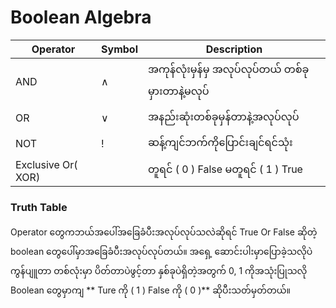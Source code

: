 # Boolean Algebra 

| Operator          | Symbol     | Description                                  | 
| ------------------| ---------- |  ------------------------------------------- |
| AND               |   ∧        | အကုန်လုံးမှန်မှ အလုပ်လုပ်တယ် တစ်ခုမှားတာနဲ့မလုပ်       | 
| OR                |   ∨        | အနည်းဆုံးတစ်ခုမှန်တာနဲ့အလုပ်လုပ်                    | 
| NOT               |   !        | ဆန့်ကျင်ဘက်ကိုပြောင်းချင်ရင်သုံး                     | 
|Exclusive Or( XOR) |            |တူရင် ( 0 ) False မတူရင် ( 1 ) True             |

### Truth Table

Operator တွေကဘယ်အပေါ်အခြေခံပီးအလုပ်လုပ်သလဲဆိုရင် True Or False ဆိုတဲ့ boolean တွေပေါ်မှာအခြေခံပီးအလုပ်လုပ်တယ်။
အရှေ့ ဆောင်းပါးမှာပြောခဲ့သလိုပဲ ကွန်ပျူတာ တစ်လုံးမှာ ပိတ်တာပဲဖွင့်တာ နှစ်ခုပဲရှိတဲ့အတွက် 0, 1 ကိုအသုံးပြုသလို Boolean တွေမှာကျ ** Ture ကို ( 1 ) False ကို ( 0 )**  ဆိုပီးသတ်မှတ်တယ်။ 

